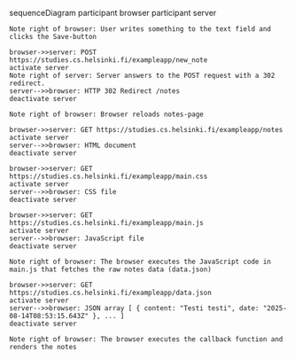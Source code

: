 sequenceDiagram
    participant browser
    participant server

    Note right of browser: User writes something to the text field and clicks the Save-button

    browser->>server: POST https://studies.cs.helsinki.fi/exampleapp/new_note
    activate server
    Note right of server: Server answers to the POST request with a 302 redirect.
    server-->>browser: HTTP 302 Redirect /notes
    deactivate server

    Note right of browser: Browser reloads notes-page

    browser->>server: GET https://studies.cs.helsinki.fi/exampleapp/notes
    activate server
    server-->>browser: HTML document
    deactivate server

    browser->>server: GET https://studies.cs.helsinki.fi/exampleapp/main.css
    activate server
    server-->>browser: CSS file
    deactivate server

    browser->>server: GET https://studies.cs.helsinki.fi/exampleapp/main.js
    activate server
    server-->>browser: JavaScript file
    deactivate server

    Note right of browser: The browser executes the JavaScript code in main.js that fetches the raw notes data (data.json)

    browser->>server: GET https://studies.cs.helsinki.fi/exampleapp/data.json
    activate server
    server-->>browser: JSON array [ { content: "Testi testi", date: "2025-08-14T08:53:15.643Z" }, ... ]
    deactivate server

    Note right of browser: The browser executes the callback function and renders the notes
